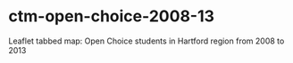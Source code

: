 # ctm-open-choice-2008-13
Leaflet tabbed map: Open Choice students in Hartford region from 2008 to 2013
